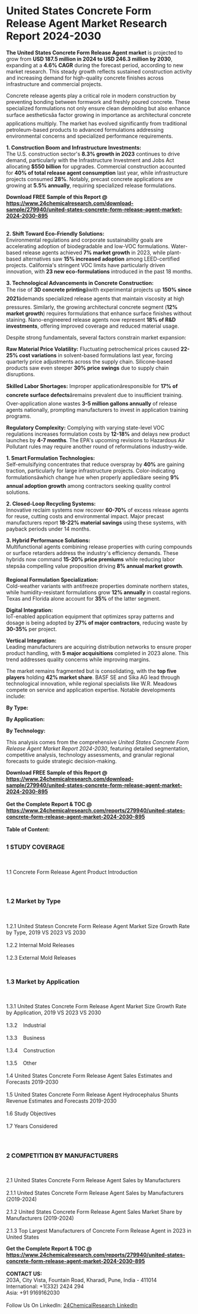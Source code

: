 <h1>United States Concrete Form Release Agent Market Research Report 2024-2030</h1><p><strong>The United States Concrete Form Release Agent market</strong> is projected to grow from <strong>USD 187.5 million in 2024 to USD 246.3 million by 2030</strong>, expanding at a <strong>4.6% CAGR</strong> during the forecast period, according to new market research. This steady growth reflects sustained construction activity and increasing demand for high-quality concrete finishes across infrastructure and commercial projects.</p><p>Concrete release agents play a critical role in modern construction by preventing bonding between formwork and freshly poured concrete. These specialized formulations not only ensure clean demolding but also enhance surface aestheticsâa factor growing in importance as architectural concrete applications multiply. The market has evolved significantly from traditional petroleum-based products to advanced formulations addressing environmental concerns and specialized performance requirements.</p><p><strong>1. Construction Boom and Infrastructure Investments:</strong><br>
The U.S. construction sector's <strong>8.3% growth in 2023</strong> continues to drive demand, particularly with the Infrastructure Investment and Jobs Act allocating <strong>$550 billion</strong> for upgrades. Commercial construction accounted for <strong>40% of total release agent consumption</strong> last year, while infrastructure projects consumed <strong>28%</strong>. Notably, precast concrete applications are growing at <strong>5.5% annually</strong>, requiring specialized release formulations.</p><div><b>Download FREE Sample of this Report @ 
            <a href="https://www.24chemicalresearch.com/download-sample/279940/united-states-concrete-form-release-agent-market-2024-2030-895">
            https://www.24chemicalresearch.com/download-sample/279940/united-states-concrete-form-release-agent-market-2024-2030-895</a></b></div><br><p><strong>2. Shift Toward Eco-Friendly Solutions:</strong><br>
Environmental regulations and corporate sustainability goals are accelerating adoption of biodegradable and low-VOC formulations. Water-based release agents achieved <strong>7% market growth</strong> in 2023, while plant-based alternatives saw <strong>15% increased adoption</strong> among LEED-certified projects. California's stringent VOC limits have particularly driven innovation, with <strong>23 new eco-formulations</strong> introduced in the past 18 months.</p><p><strong>3. Technological Advancements in Concrete Construction:</strong><br>
The rise of <strong>3D concrete printing</strong>âwith experimental projects up <strong>150% since 2021</strong>âdemands specialized release agents that maintain viscosity at high pressures. Similarly, the growing architectural concrete segment (<strong>12% market growth</strong>) requires formulations that enhance surface finishes without staining. Nano-engineered release agents now represent <strong>18% of R&amp;D investments</strong>, offering improved coverage and reduced material usage.</p><p>Despite strong fundamentals, several factors constrain market expansion:</p><p><strong>Raw Material Price Volatility:</strong> Fluctuating petrochemical prices caused <strong>22-25% cost variations</strong> in solvent-based formulations last year, forcing quarterly price adjustments across the supply chain. Silicone-based products saw even steeper <strong>30% price swings</strong> due to supply chain disruptions.</p><p><strong>Skilled Labor Shortages:</strong> Improper applicationâresponsible for <strong>17% of concrete surface defects</strong>âremains prevalent due to insufficient training. Over-application alone wastes <strong>3-5 million gallons annually</strong> of release agents nationally, prompting manufacturers to invest in application training programs.</p><p><strong>Regulatory Complexity:</strong> Complying with varying state-level VOC regulations increases formulation costs by <strong>12-18%</strong> and delays new product launches by <strong>4-7 months</strong>. The EPA's upcoming revisions to Hazardous Air Pollutant rules may require another round of reformulations industry-wide.</p><p><strong>1. Smart Formulation Technologies:</strong><br>
Self-emulsifying concentrates that reduce overspray by <strong>40%</strong> are gaining traction, particularly for large infrastructure projects. Color-indicating formulationsâwhich change hue when properly appliedâare seeing <strong>9% annual adoption growth</strong> among contractors seeking quality control solutions.</p><p><strong>2. Closed-Loop Recycling Systems:</strong><br>
Innovative reclaim systems now recover <strong>60-70%</strong> of excess release agents for reuse, cutting costs and environmental impact. Major precast manufacturers report <strong>18-22% material savings</strong> using these systems, with payback periods under 14 months.</p><p><strong>3. Hybrid Performance Solutions:</strong><br>
Multifunctional agents combining release properties with curing compounds or surface retarders address the industry's efficiency demands. These hybrids now command <strong>15-20% price premiums</strong> while reducing labor stepsâa compelling value proposition driving <strong>8% annual market growth</strong>.</p><p><strong>Regional Formulation Specialization:</strong><br>
Cold-weather variants with antifreeze properties dominate northern states, while humidity-resistant formulations grow <strong>12% annually</strong> in coastal regions. Texas and Florida alone account for <strong>35%</strong> of the latter segment.</p><p><strong>Digital Integration:</strong><br>
IoT-enabled application equipment that optimizes spray patterns and dosage is being adopted by <strong>27% of major contractors</strong>, reducing waste by <strong>30-35%</strong> per project.</p><p><strong>Vertical Integration:</strong><br>
Leading manufacturers are acquiring distribution networks to ensure proper product handling, with <strong>5 major acquisitions</strong> completed in 2023 alone. This trend addresses quality concerns while improving margins.</p><p>The market remains fragmented but is consolidating, with the <strong>top five players</strong> holding <strong>42% market share</strong>. BASF SE and Sika AG lead through technological innovation, while regional specialists like W.R. Meadows compete on service and application expertise. Notable developments include:</p><p><strong>By Type:</strong></p><p><strong>By Application:</strong></p><p><strong>By Technology:</strong></p><p>This analysis comes from the comprehensive <em>United States Concrete Form Release Agent Market Report 2024-2030</em>, featuring detailed segmentation, competitive analysis, technology assessments, and granular regional forecasts to guide strategic decision-making.</p><div><b>Download FREE Sample of this Report @ 
            <a href="https://www.24chemicalresearch.com/download-sample/279940/united-states-concrete-form-release-agent-market-2024-2030-895">
            https://www.24chemicalresearch.com/download-sample/279940/united-states-concrete-form-release-agent-market-2024-2030-895</a></b></div><br><div><b>Get the Complete Report & TOC @ 
            <a href="https://www.24chemicalresearch.com/reports/279940/united-states-concrete-form-release-agent-market-2024-2030-895">
            https://www.24chemicalresearch.com/reports/279940/united-states-concrete-form-release-agent-market-2024-2030-895</a></b></div><br>
            <b>Table of Content:</b><p><h2><span style="font-size:16px"><strong>1 STUDY COVERAGE</strong></span></h2><br />
<p>1.1 Concrete Form Release Agent Product Introduction</p><br />
<h2><span style="font-size:16px"><strong>1.2 Market by Type</strong></span></h2><br />
<p>1.2.1 United Statesn Concrete Form Release Agent Market Size Growth Rate by Type, 2019 VS 2023 VS 2030<br /><br />
1.2.2 Internal Mold Releases&nbsp;&nbsp; &nbsp;<br /><br />
1.2.3 External Mold Releases<br /><br />
<h2><span style="font-size:16px"><strong>1.3 Market by Application</strong></span></h2><br />
<p>1.3.1 United States Concrete Form Release Agent Market Size Growth Rate by Application, 2019 VS 2023 VS 2030<br /><br />
1.3.2&nbsp;&nbsp; &nbsp;Industrial<br /><br />
1.3.3&nbsp;&nbsp; &nbsp;Business<br /><br />
1.3.4&nbsp;&nbsp; &nbsp;Construction<br /><br />
1.3.5&nbsp;&nbsp; &nbsp;Other<br /><br />
1.4 United States Concrete Form Release Agent Sales Estimates and Forecasts 2019-2030<br /><br />
1.5 United States Concrete Form Release Agent Hydrocephalus Shunts Revenue Estimates and Forecasts 2019-2030<br /><br />
1.6 Study Objectives<br /><br />
1.7 Years Considered</p><br />
<h2><span style="font-size:16px"><strong>2 COMPETITION BY MANUFACTURERS</strong></span></h2><br />
<p>2.1 United States Concrete Form Release Agent Sales by Manufacturers<br /><br />
2.1.1 United States Concrete Form Release Agent Sales by Manufacturers (2019-2024)<br /><br />
2.1.2 United States Concrete Form Release Agent Sales Market Share by Manufacturers (2019-2024)<br /><br />
2.1.3 Top Largest Manufacturers of Concrete Form Release Agent in 2023 in United States<br /></p><div><b>Get the Complete Report & TOC @ 
            <a href="https://www.24chemicalresearch.com/reports/279940/united-states-concrete-form-release-agent-market-2024-2030-895">
            https://www.24chemicalresearch.com/reports/279940/united-states-concrete-form-release-agent-market-2024-2030-895</a></b></div><br><b>CONTACT US:</b><br>
            203A, City Vista, Fountain Road, Kharadi, Pune, India - 411014<br>
            International: +1(332) 2424 294<br>
            Asia: +91 9169162030 <br><br>
            Follow Us On LinkedIn: <a href="https://www.linkedin.com/company/24chemicalresearch/">24ChemicalResearch LinkedIn</a>